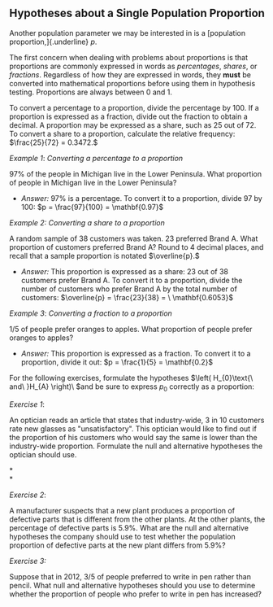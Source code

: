 ## Hypotheses about a Single Population Proportion

Another population parameter we may be interested in is a [population
proportion,]{.underline} $p$.

The first concern when dealing with problems about proportions is that
proportions are commonly expressed in words as *percentages*, *shares*,
or *fractions*. Regardless of how they are expressed in words, they
**must** be converted into mathematical proportions before using them in
hypothesis testing. Proportions are always between 0 and 1.

To convert a percentage to a proportion, divide the percentage by 100.
If a proportion is expressed as a fraction, divide out the fraction to
obtain a decimal. A proportion may be expressed as a share, such as 25
out of 72. To convert a share to a proportion, calculate the relative
frequency: $\frac{25}{72} = 0.3472.$

*Example 1*: *Converting a percentage to a proportion*

97% of the people in Michigan live in the Lower Peninsula. What
proportion of people in Michigan live in the Lower Peninsula?

-   *Answer:* 97% is a percentage. To convert it to a proportion, divide
    97 by 100: $p = \frac{97}{100} = \mathbf{0.97}$

*Example 2: Converting a share to a proportion*

A random sample of 38 customers was taken. 23 preferred Brand A. What
proportion of customers preferred Brand A? Round to 4 decimal places,
and recall that a sample proportion is notated $\overline{p}.$

-   *Answer:* This proportion is expressed as a share: 23 out of 38
    customers prefer Brand A. To convert it to a proportion, divide the
    number of customers who prefer Brand A by the total number of
    customers: $\overline{p} = \frac{23}{38} = \ \mathbf{0.6053}$

*Example 3*: *Converting a fraction to a proportion*

1/5 of people prefer oranges to apples. What proportion of people prefer
oranges to apples?

-   *Answer:* This proportion is expressed as a fraction. To convert it
    to a proportion, divide it out: $p = \frac{1}{5} = \mathbf{0.2}$

For the following exercises, formulate the hypotheses
$\left( H_{0}\text{\ and\ }H_{A} \right)\ $and be sure to express
$p_{0}$ correctly as a proportion:

*Exercise 1*:

An optician reads an article that states that industry-wide, 3 in 10
customers rate new glasses as "unsatisfactory". This optician would like
to find out if the proportion of his customers who would say the same is
lower than the industry-wide proportion. Formulate the null and
alternative hypotheses the optician should use.

*\
*

*Exercise 2*:

A manufacturer suspects that a new plant produces a proportion of
defective parts that is different from the other plants. At the other
plants, the percentage of defective parts is 5.9%. What are the null and
alternative hypotheses the company should use to test whether the
population proportion of defective parts at the new plant differs from
5.9%?

*Exercise 3:*

Suppose that in 2012, 3/5 of people preferred to write in pen rather
than pencil. What null and alternative hypotheses should you use to
determine whether the proportion of people who prefer to write in pen
has increased?
